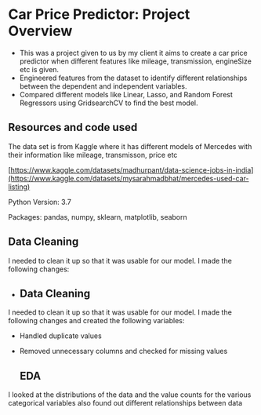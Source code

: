 # Car Price Predictor: Project Overview

- This was a project given to us by my client it aims to create a car price predictor when different features like mileage, transmission, engineSize etc is given.
- Engineered features from the dataset to identify different relationships between the dependent and independent variables.
- Compared different models like Linear, Lasso, and Random Forest Regressors using GridsearchCV to find the best model.

## Resources and code used
The data set is from Kaggle where it has different models of Mercedes with their information like mileage, transmisson, price etc

[https://www.kaggle.com/datasets/madhurpant/data-science-jobs-in-india](https://www.kaggle.com/datasets/mysarahmadbhat/mercedes-used-car-listing)

Python Version: 3.7

Packages: pandas, numpy, sklearn, matplotlib, seaborn

## Data Cleaning

I needed to clean it up so that it was usable for our model. I made the following changes:

- ## Data Cleaning

I needed to clean it up so that it was usable for our model. I made the following changes and created the following variables:

- Handled duplicate values
- Removed unnecessary columns and checked for missing values

  ## EDA

I looked at the distributions of the data and the value counts for the various categorical variables also found out different relationships between data


